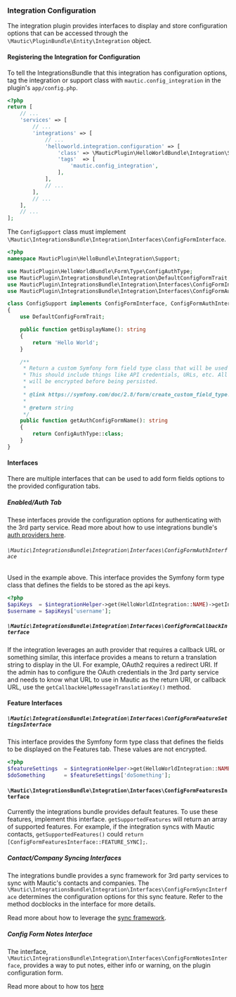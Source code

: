 ### Integration Configuration
The integration plugin provides interfaces to display and store configuration options that can be accessed through the `\Mautic\PluginBundle\Entity\Integration` object. 

#### Registering the Integration for Configuration
To tell the IntegrationsBundle that this integration has configuration options, tag the integration or support class with `mautic.config_integration` in the plugin's `app/config.php`.

```php
<?php
return [
    // ...
    'services' => [
        // ...
        'integrations' => [
            // ...
            'helloworld.integration.configuration' => [
                'class' => \MauticPlugin\HelloWorldBundle\Integration\Support\ConfigSupport::class,
                'tags'  => [
                    'mautic.config_integration',
                ],
            ],
            // ...
        ],
        // ...
    ],
    // ...
];
```

The `ConfigSupport` class must implement `\Mautic\IntegrationsBundle\Integration\Interfaces\ConfigFormInterface`.

```php
<?php
namespace MauticPlugin\HelloBundle\Integration\Support;

use MauticPlugin\HelloWorldBundle\Form\Type\ConfigAuthType;
use MauticPlugin\IntegrationsBundle\Integration\DefaultConfigFormTrait;
use MauticPlugin\IntegrationsBundle\Integration\Interfaces\ConfigFormInterface;
use MauticPlugin\IntegrationsBundle\Integration\Interfaces\ConfigFormAuthInterface;

class ConfigSupport implements ConfigFormInterface, ConfigFormAuthInterface
{
    use DefaultConfigFormTrait;

    public function getDisplayName(): string
    {
        return 'Hello World';
    }

    /**
     * Return a custom Symfony form field type class that will be used on the Enabled/Auth tab.
     * This should include things like API credentials, URLs, etc. All values from this form fields
     * will be encrypted before being persisted.
     *
     * @link https://symfony.com/doc/2.8/form/create_custom_field_type.html#defining-the-field-type
     *
     * @return string
     */
    public function getAuthConfigFormName(): string
    {
        return ConfigAuthType::class;
    }
}
```

#### Interfaces
There are multiple interfaces that can be used to add form fields options to the provided configuration tabs. 

##### Enabled/Auth Tab
These interfaces provide the configuration options for authenticating with the 3rd party service. Read more about how to use integrations bundle's [auth providers here](#integration-authentication).

###### `\Mautic\IntegrationsBundle\Integration\Interfaces\ConfigFormAuthInterface`
Used in the example above. This interface provides the Symfony form type class that defines the fields to be stored as the api keys. 

```php
<?php
$apiKeys  = $integrationHelper->get(HelloWorldIntegration::NAME)->getIntegrationConfiguration()->getApiKeys();
$username = $apiKeys['username'];
```

##### `\Mautic\IntegrationsBundle\Integration\Interfaces\ConfigFormCallbackInterface`
If the integration leverages an auth provider that requires a callback URL or something similar, this interface provides a means to return a translation string to display in the UI. For example, OAuth2 requires a redirect URI. If the admin has to configure the OAuth credentials in the 3rd party service and needs to know what URL to use in Mautic as the return URI, or callback URL, use the `getCallbackHelpMessageTranslationKey()` method. 

#### Feature Interfaces

##### `\Mautic\IntegrationsBundle\Integration\Interfaces\ConfigFormFeatureSettingsInterface`
This interface provides the Symfony form type class that defines the fields to be displayed on the Features tab. These values are not encrypted.

```php
<?php
$featureSettings  = $integrationHelper->get(HelloWorldIntegration::NAME)->getIntegrationConfiguration()->getFeatureSettings();
$doSomething      = $featureSettings['doSomething'];
```

#### `\Mautic\IntegrationsBundle\Integration\Interfaces\ConfigFormFeaturesInterface`
Currently the integrations bundle provides default features. To use these features, implement this interface. `getSupportedFeatures` will return an array of supported features. For example, if the integration syncs with Mautic contacts, `getSupportedFeatures()` could `return [ConfigFormFeaturesInterface::FEATURE_SYNC];`.

##### Contact/Company Syncing Interfaces
The integrations bundle provides a sync framework for 3rd party services to sync with Mautic's contacts and companies. The `\Mautic\IntegrationsBundle\Integration\Interfaces\ConfigFormSyncInterface` determines the configuration options for this sync feature. Refer to the method docblocks in the interface for more details. 

Read more about how to leverage the [sync framework](#integration-sync-engine).

##### Config Form Notes Interface
The interface, `\Mautic\IntegrationsBundle\Integration\Interfaces\ConfigFormNotesInterface`, provides a way to put notes, either info or warning, on the plugin configuration form.

Read more about to how tos [here](#integration-configuration-form-notes)
